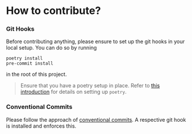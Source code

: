 # How to contribute?


### Git Hooks
Before contributing anything, please ensure to set up the git hooks in your local setup.
You can do so by running 
```shell
poetry install 
pre-commit install
```
in the root of this project. 
> Ensure that you have a poetry setup in place.
> Refer to [this introduction](https://python-poetry.org/docs/#installation) for details on setting up `poetry`.


### Conventional Commits
Please follow the approach of [conventional commits](https://www.conventionalcommits.org/en/v1.0.0/#specification).
A respective git hook is installed and enforces this. 

